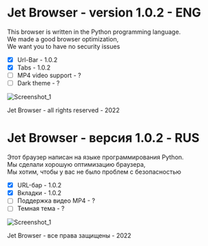# Jet Browser - version 1.0.2 - ENG

This browser is written in the Python programming language.                                                                
We made a good browser optimization,                                                                 
We want you to have no security issues

- [x] Url-Bar - 1.0.2
- [x] Tabs - 1.0.2
- [ ] MP4 video support - ?
- [ ] Dark theme - ?

![Screenshot_1](https://user-images.githubusercontent.com/110713770/192215364-21c8814e-46b2-411d-9f09-0a337f8d4f21.png)


Jet Browser - all rights reserved - 2022

# Jet Browser - версия 1.0.2 - RUS

Этот браузер написан на языке программирования Python.                                                                         
Мы сделали хорошую оптимизацию браузера,                                                                    
Мы хотим, чтобы у вас не было проблем с безопасностью                          

- [x] URL-бар - 1.0.2
- [x] Вкладки - 1.0.2
- [ ] Поддержка видео MP4 - ?
- [ ] Темная тема - ?

![Screenshot_1](https://user-images.githubusercontent.com/110713770/192215364-21c8814e-46b2-411d-9f09-0a337f8d4f21.png)


Jet Browser - все права защищены - 2022
